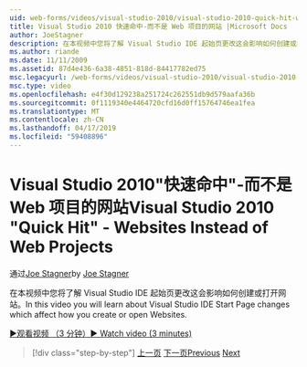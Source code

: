 ```yaml
---
uid: web-forms/videos/visual-studio-2010/visual-studio-2010-quick-hit-websites-instead-of-web-projects
title: Visual Studio 2010 快速命中-而不是 Web 项目的网站 |Microsoft Docs
author: JoeStagner
description: 在本视频中您将了解 Visual Studio IDE 起始页更改这会影响如何创建或打开网站。
ms.author: riande
ms.date: 11/11/2009
ms.assetid: 87d4e436-6a38-4851-818d-84417782ed75
msc.legacyurl: /web-forms/videos/visual-studio-2010/visual-studio-2010-quick-hit-websites-instead-of-web-projects
msc.type: video
ms.openlocfilehash: e4f30d129238a251724c262551db9d579aafa36b
ms.sourcegitcommit: 0f1119340e4464720cfd16d0ff15764746ea1fea
ms.translationtype: MT
ms.contentlocale: zh-CN
ms.lasthandoff: 04/17/2019
ms.locfileid: "59408896"
---
```

# <a name="visual-studio-2010-quick-hit---websites-instead-of-web-projects"></a><span data-ttu-id="c3ba5-103">Visual Studio 2010"快速命中"-而不是 Web 项目的网站</span><span class="sxs-lookup"><span data-stu-id="c3ba5-103">Visual Studio 2010 "Quick Hit" - Websites Instead of Web Projects</span></span>

<span data-ttu-id="c3ba5-104">通过[Joe Stagner](https://github.com/JoeStagner)</span><span class="sxs-lookup"><span data-stu-id="c3ba5-104">by [Joe Stagner](https://github.com/JoeStagner)</span></span>

<span data-ttu-id="c3ba5-105">在本视频中您将了解 Visual Studio IDE 起始页更改这会影响如何创建或打开网站。</span><span class="sxs-lookup"><span data-stu-id="c3ba5-105">In this video you will learn about Visual Studio IDE Start Page changes which affect how you create or open Websites.</span></span> 

[<span data-ttu-id="c3ba5-106">&#9654;观看视频 （3 分钟）</span><span class="sxs-lookup"><span data-stu-id="c3ba5-106">&#9654; Watch video (3 minutes)</span></span>](https://channel9.msdn.com/Blogs/ASP-NET-Site-Videos/visual-studio-2010-quick-hit-websites-instead-of-web-projects)

> [!div class="step-by-step"]
> <span data-ttu-id="c3ba5-107">[上一页](visual-studio-2010-quick-hit-new-multi-targeting.md)
> [下一页](visual-studio-2010-quick-hit-snippets-intellisense.md)</span><span class="sxs-lookup"><span data-stu-id="c3ba5-107">[Previous](visual-studio-2010-quick-hit-new-multi-targeting.md)
[Next](visual-studio-2010-quick-hit-snippets-intellisense.md)</span></span>
